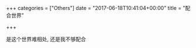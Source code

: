 +++
categories = ["Others"]
date = "2017-06-18T10:41:04+00:00"
title = "配合世界"

+++


是这个世界难相处, 还是我不够配合